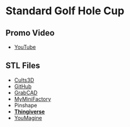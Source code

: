 # Standard Golf Hole Cup

## Promo Video

 - [YouTube](https://youtu.be/u9dYNAEyLqI)

## STL Files

 - [Cults3D](https://cults3d.com/en/3d-model/game/standard-golf-hole-cup)
 - [GitHub](https://github.com/jgphilpott/polymorph/tree/master/app/things/sports/golf/cup)
 - [GrabCAD](https://grabcad.com/library/standard-golf-hole-cup-1)
 - [MyMiniFactory](https://www.myminifactory.com/object/3d-print-standard-golf-hole-cup-173954)
 - Pinshape
 - **[Thingiverse](https://www.thingiverse.com/thing:4884538)**
 - [YouMagine](https://www.youmagine.com/designs/standard-golf-hole-cup)